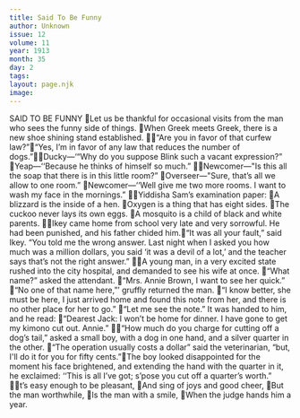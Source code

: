 ```yaml
---
title: Said To Be Funny
author: Unknown
issue: 12
volume: 11
year: 1913
month: 35
day: 2
tags:
layout: page.njk
image:
---
```

SAID TO BE FUNNY Let us be thankful for occasional visits from the man who sees the funny side of things. When Greek meets Greek, there is a new shoe shining stand established. “Are you in favor of that curfew law?”“Yes, I’m in favor of any law that reduces the number of dogs.”Ducky—‘“Why do you suppose Blink such a vacant expression?” Yeap—‘‘Because he thinks of himself so much.” Newcomer—"Is this all the soap that there is in this little room?” Overseer—"Sure, that’s all we allow to one room.” Newcomer—‘‘Well give me two more rooms. I want to wash my face in the mornings.” Yiddisha Sam’s examination paper: A blizzard is the inside of a hen. Oxygen is a thing that has eight sides. The cuckoo never lays its own eggs. A mosquito is a child of black and white parents. Ikey came home from school very late and very sorrowful. He had been punished, and his father chided him.“It was all your fault,” said Ikey. “You told me the wrong answer. Last night when I asked you how much was a million dollars, you said ‘it was a devil of a lot,’ and the teacher says that’s not the right answer.” A young man, in a very excited state rushed into the city hospital, and demanded to see his wife at once. “What name?” asked the attendant. “Mrs. Annie Brown, I want to see her quick.” “No one of that name here,”’ gruffly returned the man. “I know better, she must be here, I just arrived home and found this note from her, and there is no other place for her to go.” “Let me see the note.” It was handed to him, and he read: “Dearest Jack: I won’t be home for dinner. I have gone to get my kimono cut out. Annie.” “How much do you charge for cutting off a dog’s tail,” asked a small boy, with a dog in one hand, and a silver quarter in the other. “The operation usually costs a dollar” said the veterinarian, “but, I'll do it for you for fifty cents.”The boy looked disappointed for the moment his face brightened, and extending the hand with the quarter in it, he exclaimed: ‘‘This is all I’ve got; s’pose you cut off a quarter’s worth.” t’s easy enough to be pleasant, And sing of joys and good cheer, But the man worthwhile, Is the man with a smile, When the judge hands him a year. 

